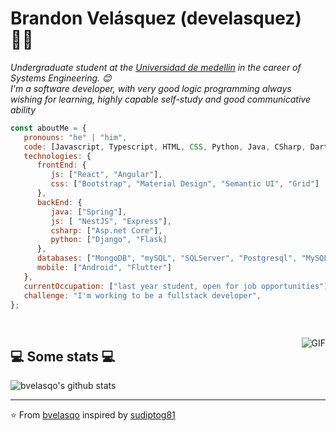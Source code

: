 # Brandon Velásquez (develasquez) 👨‍💻


<p><em>Undergraduate student at the <a href="https://udemedellin.edu.co">Universidad de medellin</a> in the career of Systems Engineering. 😊</br>
I'm a software developer, with very good logic programming always wishing for learning, highly capable self-study and good communicative ability </em></p>


```javascript
const aboutMe = {
   pronouns: "he" | "him",
   code: [Javascript, Typescript, HTML, CSS, Python, Java, CSharp, Dart],
   technologies: {
      frontEnd: {
         js: ["React", "Angular"],
         css: ["Bootstrap", "Material Design", "Semantic UI", "Grid"]
      },
      backEnd: {
         java: ["Spring"],
         js: [ "NestJS", "Express"],
         csharp: ["Asp.net Core"],
         python: ["Django", "Flask]
      },
      databases: ["MongoDB", "mySQL", "SQLServer", "Postgresql", "MySQL", "Sqlite"],
      mobile: ["Android", "Flutter"]
   },
   currentOccupation: ["last year student, open for job opportunities"],
   challenge: "I'm working to be a fullstack developer",
};
```
</br>
<p><em>
</p></em>
 <img align="right" alt="GIF" src="https://media.giphy.com/media/836HiJc7pgzy8iNXCn/giphy.gif" />
<h2>💻 Some stats 💻</h2>

![bvelasqo's github stats](https://github-readme-stats.vercel.app/api?username=bvelasqo&show_icons=true&title_color=fff&icon_color=79ff97&text_color=9f9f9f&bg_color=151515)

---

⭐️ From [bvelasqo](https://github.com/bvelasqo) inspired by [sudiptog81](https://github.com/sudiptog81) 

